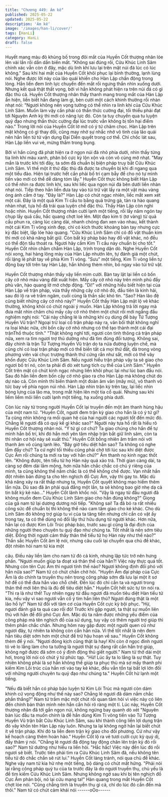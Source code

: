 ```yaml
---
title: "Chương 449: Ám kế"
published: 2025-05-22
updated: 2025-05-22
description: 'Ám kế'
image: '/images/han-li/cover/'
tags: [HanLi]
category: HanLi
draft: false
---
```


Huyết mang màu đỏ khủng bố trong đôi mắt của Huyền Cốt
thượng nhân lóe lên vài lần rồi dần dần biến mất.
"Không sai đúng rồi, Cửu Khúc Linh Sâm chính xác vẫn còn ở
đây, mặc dù linh khí lưu lại trên mặt núi đá lúc có lúc không." Sau
khi hai mắt của Huyền Cốt khôi phục lại bình thường, lạnh lùng
nói.
Nghe được lời này của lão quái khiến cho Hàn Lập chấn động
trong lòng. Hắn liền đem linh lực chuyển đến mắt rồi ngưng thần
nhìn xuống dưới.
Nhưng kết quả thật thất vọng, bởi vì hắn không phát hiện ra trên
núi đá có gì đặc thù cả.
Huyền Cốt thượng nhân thấy thanh mang trong mắt của Hàn Lập
ẩn hiện, liền biết hắn đang làm gì, bèn cười một cách khinh
thường rồi nhàn nhạt nói:
"Ngươi không nên vọng tưởng có thể nhìn ra linh khí của Cửu
Khúc Linh Sâm. Muốn làm vậy cần phải có thần thức cường đại,
tối thiểu phải đạt tới Nguyên Anh kỳ thì mới có năng lực đó. Còn
ta tuy chuyển qua tu luyện quỷ đạo nhưng thần thức cường đại
lúc trước vẫn không bị tổn hại điểm nào."
Trong lời nói của Huyền Cốt lờ mờ có ý tứ châm chọc.
Hàn Lập trên mặt không có gì thay đổi, cũng may nhờ sự nhắc
nhở vô tình của lão quái nên hắn liền từ từ vận dụng Đại Diễn
quyết trong cơ thể.
Chỉ chốc lát sau, Hàn Lập liền vui vẻ, mừng thầm trong bụng.

Bởi vì hắn cũng đã phát hiện ra ở ngọn núi đá nhỏ phía dưới,
nhìn thấy từng tia linh khí màu xanh, phân bố cực kỳ lộn xộn và
còn vô cùng mờ nhạt.
"May mắn là trước khi tới đây, ta sớm đã chuẩn bị biện pháp truy
bắt Cửu Khúc Linh Sâm. Vì thế một ít thứ đặc thù đã được ta
chuyển bị khi đi ngang qua một tiểu đảo. Hiện tại trước hết cần
phải bố trí cạm bẫy để cho nó tự mình tiến vào mới có thể dễ
dàng tóm lấy." Huyền Cốt thực không biết Hàn Lập có thể nhìn ra
được linh khí, sau khi liếc qua ngọn núi đá bên dưới liền nhàn
nhạt nói.
Tiếp theo hắn liền đưa tay vào túi trữ vật lấy ra một vật màu vàng
óng ánh cầm ở tay.
"Đây là?" Hàn Lập có chút ngạc nhiên, liếc mắt xem xét một cái.
Đây là một quả Kim Ti cầu to bằng quả trứng gà, tản ra hào
quang nhàn nhạt, tựa hồ đã trải qua luyện chế đặc thù.
Thấy Hàn Lập còn nghi hoặc nhìn. Huyền Cốt thượng nhân cười
lạnh một tiếng, rồi lấy năm ngón tay chụp lấy quả cầu, hắc quang
chợt loé lên.
Một đạo kim ti (tơ vàng) từ quả cầu phun ra, càng lúc càng dài,
nhanh chóng đan xen vào nhau, kết thành một cái Kim Ti võng
xinh đẹp, chỉ có kích thước khoảng bàn tay nhưng cực kỳ đặc
biệt, lấp lóe hào quang.
"Cửu Khúc Linh Sâm chỉ có đồ vật thuần kim thì mới có khả năng
bắt giữ. Còn bất kỳ pháp bảo hay đồ vật khác, nó đều có thể độn
tẩu thoát ra. Ngươi hãy cầm Kim Ti cầu này chuẩn bị cho tốt."
Huyền Cốt nhìn chằm chằm Hàn Lập, trịnh trọng dặn dò.
Nghe Huyền Cốt nói xong, hai hàng lông mày của Hàn Lập
nhướn lên, tự đánh giá một chút, rồi lặng lẽ phất tay về phía Kim
Ti võng.
"Sưu" một tiếng, Kim Ti võng liền tự động bay tới trên tay Hàn
Lập, hắn không thèm nhìn, bỏ ngay vào túi trữ vật.

Huyền Cốt thượng nhân thấy vậy liền mỉm cười. Bàn tay lật lại
liền có bốn cây cờ nhỏ màu vàng đất xuất hiện.
Mấy cây cờ nhỏ này trên mình phủ đầy phù văn, hào quang lờ mờ
chớp động.
"Di!" với những hiểu biết hiện tại của Hàn Lập về trận pháp, vừa
thấy những cây cờ nhỏ đó, đầu tiên là kinh hãi, sau đó lộ ra vẻ
trầm ngâm, cuối cùng là thần sắc khó tin.
"Sao? Hàn lão đệ cũng biết những cây cờ nhỏ này?" Huyền Cốt
thấy Hàn Lập mặt lộ vẻ khác thường, không khỏi có chút ngoài ý
muốn.
Hàn Lập không trả lời ngay mà đưa mắt nhìn chăm chú mấy cây
cờ nhỏ thêm một chút rồi mới ngẩng đầu nghiêm nghị nói:
"Cái này chẵng lẻ là những khí cụ dùng để bày Tứ Tượng Huyền
Vũ trận? Ngoại trừ loại cổ trận pháp này ra, vãn bối thật không
nghĩ ra loại khác nữa, chỉ bốn cây cờ nhỏ nhưng có thể tạo thành
một cái đại trậnThổ thuộc tính."
"Thật không nghĩ tới, ngươi còn tinh thông cả trận pháp nữa, xem
ra tìm ngươi trợ thủ dường như đã tìm đúng đối tượng. Không sai,
đây chính là trận Tứ Tượng Huyền Vũ trận do ta nửa đường luyện
chế, mà cũng chỉ có loại trận pháp mới có thể biến tất cả mọi thứ
đất, đá trong vòng phương viên vài chục trượng thành thứ cứng
rắn như sắt, mới có thể vây khốn được Cửu Khúc Linh Sâm. Nếu
ngươi hiểu trận pháp vậy ta sẽ giao cho ngươi bố trí nó, còn ta
phải đi dò xét tung tích cụ thể của Linh Sâm." Huyền Cốt trên mặt
có chút kinh ngạc nhưng liền khôi phục lại như lúc ban đầu nói.
Sau đó hắn liền đem bốn cây cờ nhỏ giao ra cho Hàn Lập mà
không chút do dự nào cả. Còn mình thì biến thành một đoàn âm
vân (mây mù), vô thanh vô tức bay về phía ngọn núi nhỏ.
Hàn Lập nhìn trận kỳ trên tay, lại liếc nhìn bóng lưng của lão ma,
trong mắt hiện lên một tia cổ quái. Nhưng sau khi liếm liếm môi
liền cười lạnh một tiếng, hạ xuống phía dưới.

Còn lúc này từ trong người Huyền Cốt lại truyền đến một âm
thanh hùng hậu của một nam tử.
"Huyền Cốt, ngươi đem trận kỳ giao cho hắn là có ý tứ gì? Ta
cũng nhìn không ra mối quan hệ của hai người các ngươi tốt đến
mức đó. Chẳng lẽ ngươi đã có quỷ kế gì khác sao?" Người này
tựa hồ rất là hiểu rõ Huyền Cốt thượng nhân nói.
"Ý tứ gì cơ chứ? Ta giao chúng cho hắn để tự mình hắn bố trí, khi
đó hắn mới yên tâm nhập trận bắt giữ linh sâm, còn ta thì nhân cơ
hội này sẽ xuất thủ." Huyền Cốt bỗng nhiên âm trầm nói với thanh
âm vô cùng lạnh lẽo.
"Bây giờ tiêu diệt hắn sao? Ta không có nghe lầm đấy chứ? Ta cứ
nghĩ tối thiểu cũng phải chờ tới lúc sau khi diệt được Cực Âm rồi
chúng ta mới ra tay với hắn chứ?" Âm thanh nọ kinh ngạc thốt lên.
"Không được, tên tiểu tử họ Hàn này quá xảo trá. Thời gian càng
dài, ta càng sợ đêm dài lắm mộng, hơn nữa hắn chắc chắc có chủ
ý riêng của mình, ta cũng không thể nắm chắc là có thể khống
chế được. Vạn nhất hắn đột nhiên bán đứng ta cho tên nghịch đồ
Cực Âm, vậy thì gay to. Mặc dù khả năng xảy ra rất thấp nhưng
ta, Huyền Cốt quyết không mạo hiểm thêm lần nữa. Dù sao đã ăn
phải quả đắng một lần, ta sẽ không bao giờ nhẹ dạ cả tin bất kỳ
kẻ nào…" Huyền Cốt lãnh khốc nói.
"Vậy là ngay từ đầu ngươi đã không muốn đem Cửu Khúc Linh
Sâm giao cho hắn đúng không?" Giọng của gã nam tử lại dương
dương nói tiếp.
"Không sai! Ta đã bỏ ra rất nhiều công sức để chuẩn bị thì không
thể nào cam tâm giao cho kẻ khác. Cho dù Linh Sâm đó không
trợ giúp tu vi của ta tăng tiến nhưng chỉ cần có vật ấy trong tay, ta
có thể dùng nó đổi lấy thứ hữu dụng từ người khác. Hơn nữa, hắn
lại có được Kim Lôi Trúc pháp bảo, trước sau gì cũng là đại địch
của những người theo chuyên tu quỷ đạo như chúng ta. Tốt nhất
là nên sớm tiêu diệt. Đồng thời ngươi cảm thấy thân thể tiểu tử họ
Hàn này như thế nào?" Thần sắc Huyền Cốt âm lệ nói, nhưng câu
cuối lại chuyển qua chủ đề khác, đột nhiên hỏi nam tử kia một

câu.
Điều này liền làm cho nam tử đó cả kinh, nhưng lập tức trở nên
hưng phấn.
"Ngươi muốn giúp ta đoạt xá thân thể của hắn?! Việc này thực
quá tốt. Nhưng còn tên Cực Âm thì ngươi tính thế nào? Ngươi
không định đối phó với hắn nữa sao?" Nam tử có chút chần chờ
hỏi.
"Huyền Âm đại pháp của Cực Âm là do chính ta truyền thụ nên
trong công pháp sớm đã lưu lại một ít sơ hở để có thể đưa hắn
vào chỗ chết. Đến lúc đó chỉ cần ta và ngươi trong thân thể mới
liên thủ là đủ để tiêu diệt hắn." Huyền Cốt hết sức tự tin nói ra.
"Thì ra là như thế! Tuy nhiên ngay từ đầu ngươi đã muốn tiêu diệt
Hàn tiểu tử kia, nếu vậy vì sao ngươi vẫn cố ý tìm hắn liên thủ?
Ngươi đúng thật là một lão hồ ly!" Nam tử đối với tâm cơ của
Huyền Cốt cực kỳ bội phục.
"Hừ, ngươi đánh giá ta quá cao rồi đó! Trước khi gặp ngươi, ta
thật sự muốn liên thủ với hắn để đối phó Cực Âm. Mặc dù ta nắm
được những yếu điểm của công pháp mà tên nghịch đồ của sử
dụng, tuy vậy có thêm người trợ giúp thì thêm phần chắc chắn.
Nhưng hôm nay gặp được một người quen cũ như ngươi đây, tự
nhiên ta không còn cần hắn nữa. Vì thế tốt nhất là nên đem hắn
tiêu diệt sớm hơn một chút để trừ hậu hoạn về sau." Huyền Cốt
không thèm để ý nói.
"Ngươi đóng kịch cũng thật là hay! Khi còn ở ngọc đình ngươi tỏ
vẻ lo lắng làm cho ta tưởng là ngươi thật sự đang rất cần hắn trợ
giúp, không ngờ được đã sớm có ý định động thủ giết người."
Nam tử thở dài một hơi, trong lời nói có chút ý tứ phức tạp.
"Hừ! Lúc ấy ta lo lắng là sự thật. Tuy nhiên không phải là sợ hắn
không thể giúp ta phục thù mà sợ mấy thanh phi kiếm Kim Lôi trúc
của hắn rơi vào tay kẻ khác, đều vẫn tồn tại bất lợi lớn đối với
những người chuyên tu quỷ đạo như chúng ta." Huyền Cốt hừ
lạnh một tiếng.

"Nếu đã biết hắn có pháp bảo luyện từ Kim Lôi Trúc mà ngươi còn
dám khinh cử vọng động như thế này sao? Chẳng lẽ ngươi đã
dám nắm chắc phần thắng?" Nam tử trầm mặc một chút rồi quan
tâm hỏi vì việc này có liên đến chính bản thân mình nên hắn cần
hỏi rõ ràng một tí.
Lúc này, Huyền Cốt thượng nhân đã tới gần ngọn núi, không
ngừng bay quanh dò xét
"Nguyên bản lúc đầu ta muốn chính là để hắn dùng Kim Ti võng
tiến vào Tứ Tượng Huyền Vũ trận bắt Cửu Khúc Linh Sâm, sau
khi thành công liền lợi dụng trận đó vây khốn tên Hàn Lập này
luôn. Nhưng ta lại không ngờ hắn lại biết chút ít về trận pháp. Khi
đó ta liền đem trận kỳ giao cho đối phương. Cứ như vậy kế hoạch
càng thêm hoàn hảo." Huyền Cốt lộ ra vẻ tươi cười cực kỳ quỷ dị,
đầy thâm ý nói.
"Chẳng lẽ ngươi đã động tay động chân lên trận kỳ đó rồi sao?"
Nam tử dường như hiểu ra liền hỏi.
"Hắc hắc! Việc này đến lúc đó rồi ngươi sẽ biết. Trước tiên phải
tìm ra Cửu Khúc Linh Sâm đã, nếu không tên tiểu tử đó chắc
chắn sẽ rút lui." Huyền Cốt lảng tránh, nói qua chủ đề khác.
Nghe vậy nam tử kia hừ nhẹ một tiếng, bộ dáng có chút mất
hứng.
"Phải nói lại rằng công pháp quỷ tu của ta trước đây là do ngươi
truyền thụ, chủ yếu là để tìm kiếm Cửu Khúc Linh Sâm. Nhưng
không ngờ sau khi bị tên nghịch đồ Cực Âm phản bội, nó lại cứu
mạng ta!" Hàn quang trong mắt Huyền Cốt chợt lóe nói.
"Cũng chẳng tính là truyền thụ gì cả, chỉ do lúc đó cần đến mà
thôi." Nam tử có chút cảm khái nói
------oOo------

